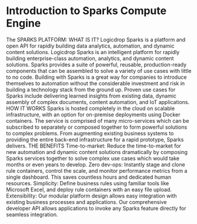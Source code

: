 # Introduction to Sparks Compute Engine

The SPARKS PLATFORM: WHAT IS IT? Logicdrop Sparks is a platform and open API for rapidly building data analytics, automation, and dynamic content solutions. Logicdrop Sparks is an intelligent platform for rapidly building enterprise-class automation, analytics, and dynamic content solutions. Sparks provides a suite of powerful, reusable, production-ready components that can be assembled to solve a variety of use cases with little to no code. Building with Sparks is a great way for companies to introduce themselves to automation without the considerable investment and risk in building a technology stack from the ground up. Proven use cases for Sparks include delivering learned insights from existing data, dynamic assembly of complex documents, content automation, and IoT applications. HOW IT WORKS Sparks is hosted completely in the cloud on scalable infrastructure, with an option for on-premise deployments using Docker containers. The service is comprised of many micro-services which can be subscribed to separately or composed together to form powerful solutions to complex problems. From augmenting existing business systems to providing the entire back-end infrastructure for a rapid prototype, Sparks delivers. THE BENEFITS Time-to-market: Reduce the time-to-market for new automation and dynamic content solutions dramatically by composing Sparks services together to solve complex use cases which would take months or even years to develop. Zero dev-ops: Instantly stage and clone rule containers, control the scale, and monitor performance metrics from a single dashboard. This saves countless hours and dedicated human resources. Simplicity: Define business rules using familiar tools like Microsoft Excel, and deploy rule containers with an easy file upload. Extensibility: Our modular platform design allows easy integration with existing business processes and applications. Our comprehensive developer API allows applications to invoke any Sparks feature directly for seamless integration.

